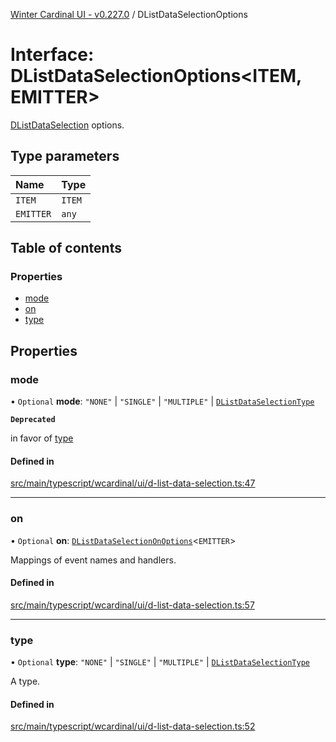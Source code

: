 [Winter Cardinal UI - v0.227.0](../index.md) / DListDataSelectionOptions

# Interface: DListDataSelectionOptions<ITEM, EMITTER\>

[DListDataSelection](DListDataSelection.md) options.

## Type parameters

| Name | Type |
| :------ | :------ |
| `ITEM` | `ITEM` |
| `EMITTER` | `any` |

## Table of contents

### Properties

- [mode](DListDataSelectionOptions.md#mode)
- [on](DListDataSelectionOptions.md#on)
- [type](DListDataSelectionOptions.md#type)

## Properties

### mode

• `Optional` **mode**: ``"NONE"`` \| ``"SINGLE"`` \| ``"MULTIPLE"`` \| [`DListDataSelectionType`](../index.md#dlistdataselectiontype-1)

**`Deprecated`**

in favor of [type](DListDataSelectionOptions.md#type)

#### Defined in

[src/main/typescript/wcardinal/ui/d-list-data-selection.ts:47](https://github.com/winter-cardinal/winter-cardinal-ui/blob/v0.227.0/src/main/typescript/wcardinal/ui/d-list-data-selection.ts#L47)

___

### on

• `Optional` **on**: [`DListDataSelectionOnOptions`](DListDataSelectionOnOptions.md)<`EMITTER`\>

Mappings of event names and handlers.

#### Defined in

[src/main/typescript/wcardinal/ui/d-list-data-selection.ts:57](https://github.com/winter-cardinal/winter-cardinal-ui/blob/v0.227.0/src/main/typescript/wcardinal/ui/d-list-data-selection.ts#L57)

___

### type

• `Optional` **type**: ``"NONE"`` \| ``"SINGLE"`` \| ``"MULTIPLE"`` \| [`DListDataSelectionType`](../index.md#dlistdataselectiontype-1)

A type.

#### Defined in

[src/main/typescript/wcardinal/ui/d-list-data-selection.ts:52](https://github.com/winter-cardinal/winter-cardinal-ui/blob/v0.227.0/src/main/typescript/wcardinal/ui/d-list-data-selection.ts#L52)
